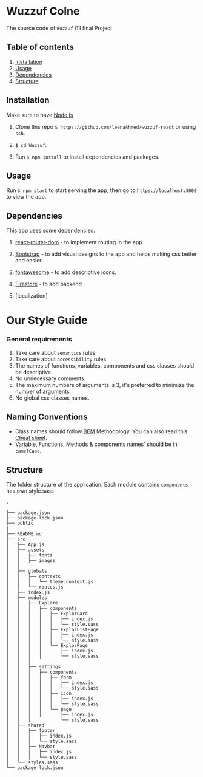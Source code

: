 # Wuzzuf Colne

The source code of `Wuzzuf` ITI final Project

## Table of contents

1. [Installation](#install)
1. [Usage](#use)
1. [Dependencies](#dependencies)
1. [Structure](#structure)
 
## Installation

Make sure to have [Node.js](https://nodejs.org/en/download/)

1. Clone this repo `$ https://github.com/leenaAhmed/wuzzuf-react` or using `ssh`.

2. `$ cd Wuzzuf`.

3. Run `$ npm install` to install dependencies and packages.

<a name="install"></a>

## Usage

Run `$ npm start` to start serving the app, then go to `https://localhost:3000` to view the app.

## Dependencies

This app uses some dependencies:

1. [react-router-dom](https://reacttraining.com/react-router/web/guides/quick-start) - to implement routing in the app.

1. [Bootstrap](https://getbootstrap.com/) - to add visual designs to the app and helps making css better and easier.

1. [fontawesome](https://www.npmjs.com/package/@fortawesome/react-fontawesome) - to add descriptive icons.

1. [Firestore](https://www.npmjs.com/package/firebase) - to add backend .
1. [localization] 

# Our Style Guide

### General requirements

1. Take care about `semantics` rules.
1. Take care about `accessibility` rules.
1. The names of functions, variables, components and css classes should be descriptive.
1. No unnecessary comments.
1. The maximum numbers of arguments is 3, it's preferred to minimize the number of arguments.
1. No global css classes names.
 

## Naming Conventions

- Class names should follow [BEM](https://en.bem.info/methodology/quick-start/) Methodology. You can also read this [Cheat sheet](https://9elements.com/bem-cheat-sheet/).
- Variable, Functions, Methods & components names' should be in `camelCase`.

## Structure

The folder structure of the application. Each module contains `components` has own style.sass

```
.

├── package.json
├── package-lock.json
├── public
|
├── README.md
├── src
│   ├── App.js
│   ├── assets
│   │   ├── fonts
│   │   ├── images
│   │  
│   ├── globals
│   │   ├── contexts
│   │   │   └── theme.context.js
│   │   └── routes.js
│   ├── index.js
│   ├── modules
│   │   ├── Explore
│   │   │   ├── components
│   │   │   │   ├── ExplorCard
│   │   │   │   │   ├── index.js
│   │   │   │   │   └── style.sass
│   │   │   │   ├── ExplorListPage
│   │   │   │   │   ├── index.js
│   │   │   │   │   └── style.sass
│   │   │   │   └── ExplorPage
│   │   │   │       ├── index.js
│   │   │   │       └── style.sass
│   │   │  
│   │   ├── settings
│   │   │   ├── components
│   │   │   │   ├── form
│   │   │   │   │   ├── index.js
│   │   │   │   │   └── style.sass
│   │   │   │   ├── icon
│   │   │   │   │   ├── index.js
│   │   │   │   │   └── style.sass
│   │   │   │   └── page
│   │   │   │       ├── index.js
│   │   │           └── style.sass
│   ├── shared
│   │   ├── footer
│   │   │   ├── index.js
│   │   │   └── style.sass
│   │   ├── Navbar
│   │   │   ├── index.js
│   │   │   └── style.sass
│   └── styles.sass
└── package-lock.json
```
